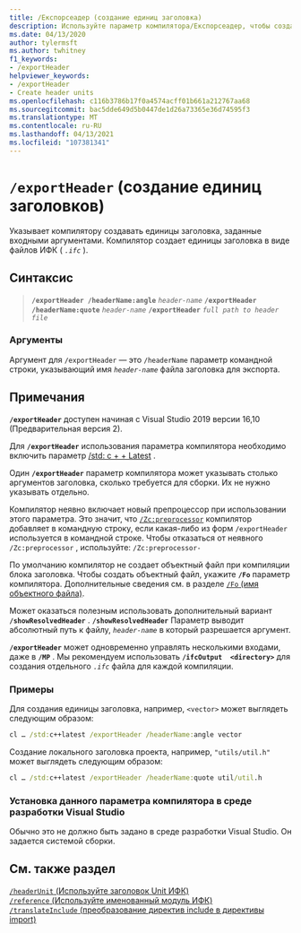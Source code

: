 ```yaml
---
title: /Експорсеадер (создание единиц заголовка)
description: Используйте параметр компилятора/Експорсеадер, чтобы создать единицы заголовков модулей для указанных заголовочных или включаемых файлов.
ms.date: 04/13/2020
author: tylermsft
ms.author: twhitney
f1_keywords:
- /exportHeader
helpviewer_keywords:
- /exportHeader
- Create header units
ms.openlocfilehash: c116b3786b17f0a4574acff01b661a212767aa68
ms.sourcegitcommit: bac5dde649d5b0447de1d26a73365e36d74595f3
ms.translationtype: MT
ms.contentlocale: ru-RU
ms.lasthandoff: 04/13/2021
ms.locfileid: "107381341"
---
```

# <a name="exportheader-create-header-units"></a>`/exportHeader` (создание единиц заголовков)

Указывает компилятору создавать единицы заголовка, заданные входными аргументами. Компилятор создает единицы заголовка в виде файлов ИФК ( *`.ifc`* ).

## <a name="syntax"></a>Синтаксис

> **`/exportHeader /headerName:angle`** *`header-name`*
> **`/exportHeader /headerName:quote`** *`header-name`*
> **`/exportHeader`** *`full path to header file`*

### <a name="arguments"></a>Аргументы

Аргумент для `/exportHeader` — это `/headerName` параметр командной строки, указывающий имя  *`header-name`* файла заголовка для экспорта.  

## <a name="remarks"></a>Примечания

**`/exportHeader`** доступен начиная с Visual Studio 2019 версии 16,10 (Предварительная версия 2).

Для **`/exportHeader`** использования параметра компилятора необходимо включить параметр [/std: c + + Latest](std-specify-language-standard-version.md) . 

Один **`/exportHeader`** параметр компилятора может указывать столько аргументов заголовка, сколько требуется для сборки. Их не нужно указывать отдельно.

Компилятор неявно включает новый препроцессор при использовании этого параметра. Это значит, что [`/Zc:preprocessor`](zc-preprocessor.md) компилятор добавляет в командную строку, если какая-либо из форм `/exportHeader` используется в командной строке. Чтобы отказаться от неявного `/Zc:preprocessor` , используйте: `/Zc:preprocessor-`

По умолчанию компилятор не создает объектный файл при компиляции блока заголовка. Чтобы создать объектный файл, укажите **`/Fo`** параметр компилятора. Дополнительные сведения см. в разделе [ `/Fo` (имя объектного файла)](fo-object-file-name.md).

Может оказаться полезным использовать дополнительный вариант **`/showResolvedHeader`** . **`/showResolvedHeader`** Параметр выводит абсолютный путь к файлу, *`header-name`* в который разрешается аргумент.

**`/exportHeader`** может одновременно управлять несколькими входами, даже в **`/MP`** . Мы рекомендуем использовать **`/ifcOutput  <directory>`** для создания отдельного *`.ifc`* файла для каждой компиляции.

### <a name="examples"></a>Примеры

Для создания единицы заголовка, например, `<vector>` может выглядеть следующим образом:

```cmd
cl … /std:c++latest /exportHeader /headerName:angle vector
```

Создание локального заголовка проекта, например, `"utils/util.h"` может выглядеть следующим образом:

```cmd
cl … /std:c++latest /exportHeader /headerName:quote util/util.h
```

### <a name="to-set-this-compiler-option-in-the-visual-studio-development-environment"></a>Установка данного параметра компилятора в среде разработки Visual Studio

Обычно это не должно быть задано в среде разработки Visual Studio. Он задается системой сборки.

## <a name="see-also"></a>См. также раздел

[`/headerUnit` (Используйте заголовок Unit ИФК)](headerunit.md)\
[`/reference` (Используйте именованный модуль ИФК)](module-reference.md)\
[`/translateInclude` (преобразование директив include в директивы import)](translateinclude.md)
